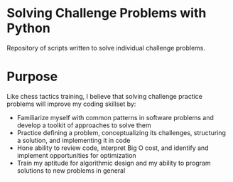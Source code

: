 # Solving Challenge Problems with Python
Repository of scripts written to solve individual challenge problems.

# Purpose
Like chess tactics training, I believe that solving challenge practice problems will improve my coding skillset by:
- Familiarize myself with common patterns in software problems and develop a toolkit of approaches to solve them
- Practice defining a problem, conceptualizing its challenges, structuring a solution, and implementing it in code
- Hone ability to review code, interpret Big O cost, and identify and implement opportunities for optimization
- Train my aptitude for algorithmic design and my ability to program solutions to new problems in general
